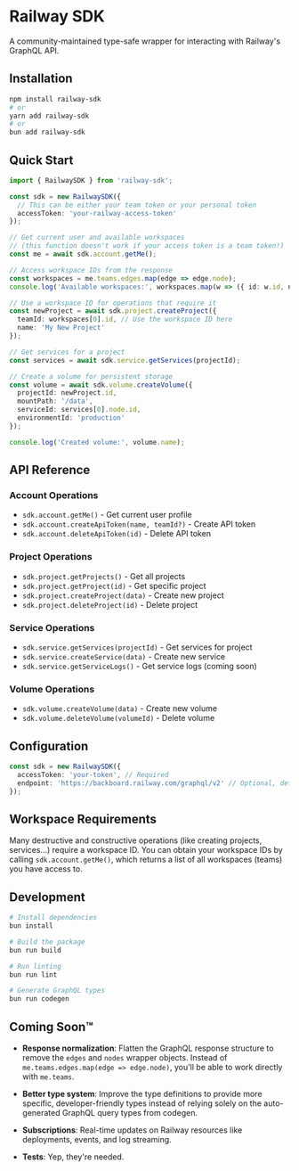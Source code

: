 # Railway SDK

A community-maintained type-safe wrapper for interacting with Railway's GraphQL API.

## Installation

```bash
npm install railway-sdk
# or
yarn add railway-sdk
# or
bun add railway-sdk
```

## Quick Start

```typescript
import { RailwaySDK } from 'railway-sdk';

const sdk = new RailwaySDK({
  // This can be either your team token or your personal token
  accessToken: 'your-railway-access-token'
});

// Get current user and available workspaces
// (this function doesn't work if your access token is a team token!)
const me = await sdk.account.getMe();

// Access workspace IDs from the response
const workspaces = me.teams.edges.map(edge => edge.node);
console.log('Available workspaces:', workspaces.map(w => ({ id: w.id, name: w.name })));

// Use a workspace ID for operations that require it
const newProject = await sdk.project.createProject({
  teamId: workspaces[0].id, // Use the workspace ID here
  name: 'My New Project'
});

// Get services for a project
const services = await sdk.service.getServices(projectId);

// Create a volume for persistent storage
const volume = await sdk.volume.createVolume({
  projectId: newProject.id,
  mountPath: '/data',
  serviceId: services[0].node.id,
  environmentId: 'production'
});

console.log('Created volume:', volume.name);
```

## API Reference

### Account Operations
- `sdk.account.getMe()` - Get current user profile
- `sdk.account.createApiToken(name, teamId?)` - Create API token
- `sdk.account.deleteApiToken(id)` - Delete API token

### Project Operations
- `sdk.project.getProjects()` - Get all projects
- `sdk.project.getProject(id)` - Get specific project
- `sdk.project.createProject(data)` - Create new project
- `sdk.project.deleteProject(id)` - Delete project

### Service Operations
- `sdk.service.getServices(projectId)` - Get services for project
- `sdk.service.createService(data)` - Create new service
- `sdk.service.getServiceLogs()` - Get service logs (coming soon)

### Volume Operations
- `sdk.volume.createVolume(data)` - Create new volume
- `sdk.volume.deleteVolume(volumeId)` - Delete volume

## Configuration

```typescript
const sdk = new RailwaySDK({
  accessToken: 'your-token', // Required
  endpoint: 'https://backboard.railway.com/graphql/v2' // Optional, defaults to Railway's endpoint
});
```

## Workspace Requirements

Many destructive and constructive operations (like creating projects, services...) require a workspace ID. You can obtain your workspace IDs by calling `sdk.account.getMe()`, which returns a list of all workspaces (teams) you have access to.

## Development

```bash
# Install dependencies
bun install

# Build the package
bun run build

# Run linting
bun run lint

# Generate GraphQL types
bun run codegen
```

## Coming Soon™

- **Response normalization**: Flatten the GraphQL response structure to remove the `edges` and `nodes` wrapper objects. Instead of `me.teams.edges.map(edge => edge.node)`, you'll be able to work directly with `me.teams`.

- **Better type system**: Improve the type definitions to provide more specific, developer-friendly types instead of relying solely on the auto-generated GraphQL query types from codegen.

- **Subscriptions**: Real-time updates on Railway resources like deployments, events, and log streaming.

- **Tests**: Yep, they're needed.
